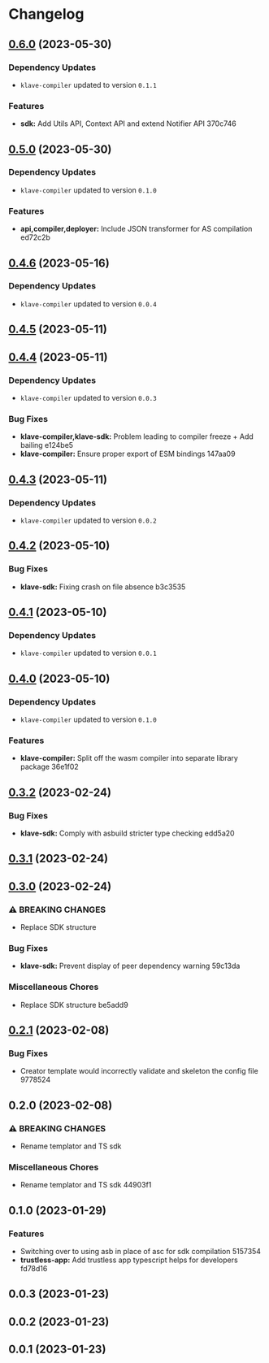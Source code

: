 # Changelog
## [0.6.0](///compare/klave-sdk@0.5.0...klave-sdk@0.6.0) (2023-05-30)

### Dependency Updates

* `klave-compiler` updated to version `0.1.1`

### Features

* **sdk:** Add Utils API, Context API and extend Notifier API 370c746

## [0.5.0](///compare/klave-sdk@0.4.6...klave-sdk@0.5.0) (2023-05-30)

### Dependency Updates

* `klave-compiler` updated to version `0.1.0`

### Features

* **api,compiler,deployer:** Include JSON transformer for AS compilation ed72c2b

## [0.4.6](///compare/klave-sdk@0.4.5...klave-sdk@0.4.6) (2023-05-16)

### Dependency Updates

* `klave-compiler` updated to version `0.0.4`
## [0.4.5](///compare/trustless-app-sdk@0.4.4...trustless-app-sdk@0.4.5) (2023-05-11)

## [0.4.4](///compare/trustless-app-sdk@0.4.3...trustless-app-sdk@0.4.4) (2023-05-11)

### Dependency Updates

* `klave-compiler` updated to version `0.0.3`

### Bug Fixes

* **klave-compiler,klave-sdk:** Problem leading to compiler freeze + Add bailing e124be5
* **klave-compiler:** Ensure proper export of ESM bindings 147aa09

## [0.4.3](///compare/trustless-app-sdk@0.4.2...trustless-app-sdk@0.4.3) (2023-05-11)

### Dependency Updates

* `klave-compiler` updated to version `0.0.2`

## [0.4.2](///compare/trustless-app-sdk@0.4.1...trustless-app-sdk@0.4.2) (2023-05-10)

### Bug Fixes

* **klave-sdk:** Fixing crash on file absence b3c3535

## [0.4.1](///compare/trustless-app-sdk@0.4.0...trustless-app-sdk@0.4.1) (2023-05-10)

### Dependency Updates

* `klave-compiler` updated to version `0.0.1`

## [0.4.0](///compare/trustless-app-sdk@0.3.2...trustless-app-sdk@0.4.0) (2023-05-10)

### Dependency Updates

* `klave-compiler` updated to version `0.1.0`

### Features

* **klave-compiler:** Split off the wasm compiler into separate library package 36e1f02

## [0.3.2](///compare/trustless-app-sdk@0.3.1...trustless-app-sdk@0.3.2) (2023-02-24)

### Bug Fixes

* **klave-sdk:** Comply with asbuild stricter type checking edd5a20

## [0.3.1](///compare/trustless-app-sdk@0.3.0...trustless-app-sdk@0.3.1) (2023-02-24)

## [0.3.0](///compare/trustless-app-sdk@0.2.1...trustless-app-sdk@0.3.0) (2023-02-24)

### ⚠ BREAKING CHANGES

* Replace SDK structure

### Bug Fixes

* **klave-sdk:** Prevent display of peer dependency warning 59c13da

### Miscellaneous Chores

* Replace SDK structure be5add9

## [0.2.1](///compare/trustless-app-sdk@0.2.0...trustless-app-sdk@0.2.1) (2023-02-08)

### Bug Fixes

* Creator template would incorrectly validate and skeleton the config file 9778524

## 0.2.0 (2023-02-08)

### ⚠ BREAKING CHANGES

* Rename templator and TS sdk

### Miscellaneous Chores

* Rename templator and TS sdk 44903f1

## 0.1.0 (2023-01-29)

### Features

* Switching over to using asb in place of asc for sdk compilation 5157354
* **trustless-app:** Add trustless app typescript helps for developers fd78d16

## 0.0.3 (2023-01-23)

## 0.0.2 (2023-01-23)

## 0.0.1 (2023-01-23)
